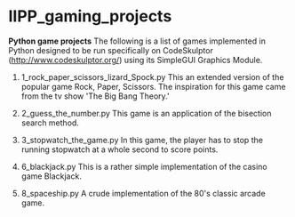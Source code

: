 IIPP_gaming_projects
====================

**Python game projects**
The following is a list of games implemented in Python designed to be run specifically on
CodeSkulptor (http://www.codeskulptor.org/) using its SimpleGUI Graphics Module. 

1. 1_rock_paper_scissors_lizard_Spock.py
This an extended version of the popular game Rock, Paper, Scissors. The inspiration for
this game came from the tv show 'The Big Bang Theory.'

2. 2_guess_the_number.py
This game is an application of the bisection search method.

3. 3_stopwatch_the_game.py
In this game, the player has to stop the running stopwatch at a whole second to score
points.

4. 6_blackjack.py
This is a rather simple implementation of the casino game Blackjack.

5. 8_spaceship.py
A crude implementation of the 80's classic arcade game.

